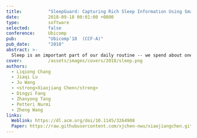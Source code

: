 ```yaml
---
title:          "SleepGuard: Capturing Rich Sleep Information Using Smartwatch Sensing Data"
date:           2018-09-18 00:01:00 +0800
type:           software
selected:       false
conference:     Ubicomp
pub:            "Ubicomp’18  (CCF-A)"
pub_date:       "2018"
abstract: >-
  Sleep is an important part of our daily routine -- we spend about one-third of our time doing it. By tracking sleep-related events and activities, sleep monitoring provides decision support to help us understand sleep quality and causes of poor sleep. Wearable devices provide a new way for sleep monitoring, allowing us to monitor sleep from the comfort of our own home. However, existing solutions do not take full advantage of the rich sensor data provided by these devices. In this paper, we present the design and development of SleepGuard, a novel approach to track a wide range of sleep-related events using smartwatches. We show that using merely a single smartwatch, it is possible to capture a rich amount of information about sleep events and sleeping context, including body posture and movements, acoustic events, and illumination conditions. We demonstrate that through these events it is possible to estimate sleep quality and identify factors affecting it most. We evaluate our approach by conducting extensive experiments involved fifteen users across a 2-week period. Our experimental results show that our approach can track a richer set of sleep events, provide better decision support for evaluating sleep quality, and help to identify causes for sleep problems compared to prior work.
cover:          /assets/images/covers/2018/sleep.png
authors:
  - Liqiong Chang
  - Jiaqi Lu
  - Ju Wang
  - <strong>Xiaojiang Chen</strong>
  - Dingyi Fang
  - Zhanyong Tang
  - Petteri Nurmi
  - Zheng Wang
links:
  Weblink: https://dl.acm.org/doi/10.1145/3264908
  Paper: https://raw.githubusercontent.com/xjchen-nwu/xiaojiangchen.github.io/main/paper/2018/SleepGuard.pdf
---
```


